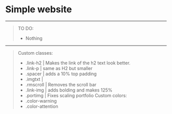 # Simple website
---
> TO DO:
> - Nothing
--- 
> Custom classes:
> - .link-h2 | Makes the link of the h2 text look better.
> - .link-p | same as H2 but smaller
> - .spacer | adds a 10% top padding
> - .imgtxt | 
> - .rmscroll | Removes the scroll bar
> - .link-img | adds bolding and makes 125%
> - .portimg | Fixes scaling portfolio
> Custom colors:
> - .color-warning
> - .color-attention